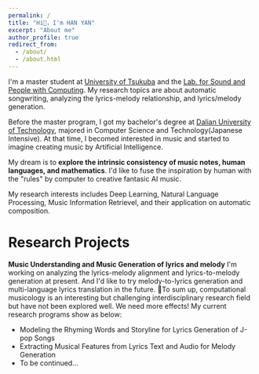 ```yaml
---
permalink: /
title: "Hi👋，I'm HAN YAN"
excerpt: "About me"
author_profile: true
redirect_from: 
  - /about/
  - /about.html
---
```


I'm a master student at [University of Tsukuba](https://www.tsukuba.ac.jp/en/) and the [Lab. for Sound and People with Computing](https://lspc.slis.tsukuba.ac.jp/en).
My research topics are about automatic songwriting, analyzing the lyrics-melody relationship, and lyrics/melody generation.

Before the master program, I got my bachelor's degree at [Dalian University of Technology](https://www.dlut.edu.cn/), majored in Computer Science and Technology(Japanese Intensive). At that time, I becomed interested in music and started to imagine creating music by Artificial Intelligence.

My dream is to **explore the intrinsic consistency of music notes, human languages, and mathematics**. I'd like to fuse the inspiration by human with the "rules" by computer to creative fantasic AI music. 

My research interests includes Deep Learning, Natural Language Processing, Music Information Retrievel, and their application on automatic composition. 

Research Projects
======
**Music Understanding and Music Generation of lyrics and melody**
I'm working on analyzing the lyrics-melody alignment and lyrics-to-melody generation at present. And I'd like to try melody-to-lyrics generation and multi-language lyrics translation in the future. 
&#127932;To sum up, computational musicology is an interesting but challenging interdisciplinary research field but have not been explored well. We need more effects!
My current research programs show as below:

* Modeling the Rhyming Words and Storyline for Lyrics Generation of J-pop Songs 
* Extracting Musical Features from Lyrics Text and Audio for Melody Generation 
* To be continued...

